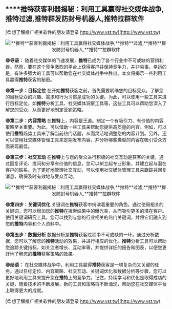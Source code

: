 ## ****推特**获客利器揭秘：利用工具赢得社交媒体战争,**推特**过滤,**推特**群发防封号机器人,**推特**拉群软件**

[😍想了解推广相关软件的朋友请登录 http://www.vst.tw](http://www.vst.tw)

 <center><img src="https://vst.tw/MP4/tuiguang/png/6.png" alt="**推特**获客利器揭秘：利用工具赢得社交媒体战争,**推特**过滤,**推特**群发防封号机器人,**推特**拉群软件"></center>

**😄导语：**
随着社交媒体的飞速发展，**推特**已成为了各个行业中不可或缺的营销利器。然而，要在这个竞争激烈的平台上获得客户并保持竞争力，并非易事。幸运的是，有许多强大的工具可以帮助您在社交媒体战争中胜出。本文将揭示一些利用工具赢得**推特**获客的秘密。

**😄第一步：目标定位**
在开始**推特**获客之前，首先需要明确您的目标受众。了解您的目标受众的兴趣、需求和行为习惯是成功的关键。为此，可以使用一些工具来进行目标定位，如**推特**分析工具、社交媒体洞察工具等。这些工具可以帮助您深入了解您的受众，从而更好地制定营销策略。

**😄第二步：内容策略**
在**推特**上，内容是王道。制定一个有吸引力、有价值的内容策略至关重要。为此，可以借助一些工具来帮助您提供高质量的内容。例如，可以使用**推特**趋势工具来了解当前热门话题，从而灵活地调整您的内容计划。另外，还可以使用社交媒体管理工具来定期发布内容，并分析哪些类型的内容在吸引受众方面表现最佳。

**😄第三步：社交互动**
在**推特**上与您的受众进行积极的社交互动是获客的关键。通过回复评论、提问和分享有价值的信息，您可以树立起专业形象，并建立起与潜在客户的联系。为了更好地管理社交互动，可以使用社交媒体管理工具来跟踪并回复消息，确保及时有效地与受众互动。

 <center><img src="https://vst.tw/MP4/tuiguang/png/6.png" alt="**推特**获客利器揭秘：利用工具赢得社交媒体战争,**推特**过滤,**推特**群发防封号机器人,**推特**拉群软件"></center>

**😄第四步：关键词优化**
关键词在**推特**获客中扮演着重要的角色。通过使用相关的关键词，您可以增加您的**推特**在搜索结果中的曝光率，从而吸引更多的潜在客户。使用关键词研究工具，您可以找到与您的行业相关的热门关键词，并将它们融入到您的**推特**内容和个人资料中。

**😄第五步：数据分析**
数据分析是**推特**获客过程中不可或缺的一环。通过分析数据，您可以了解您的**推特**活动的效果，并进行相应的优化。**推特**分析工具可以帮助您追踪关键指标，如关注者增长、互动率等，并提供详细的报告和图表，以便您更好地了解您的**推特**获客策略的效果。

**😄结语：**
在社交媒体战争中，利用工具赢得**推特**获客是一项复杂而又关键的任务。通过目标定位、内容策略、社交互动、关键词优化和数据分析等步骤，您可以更好地利用工具来提升您在**推特**上的竞争力。记住，持续学习和优化是取得成功的关键，随着技术的不断发展，新的工具和策略将不断涌现，帮助您在社交媒体平台上取得更大的成就。

[😍想了解推广相关软件的朋友请登录 http://www.vst.tw](http://www.vst.tw)



